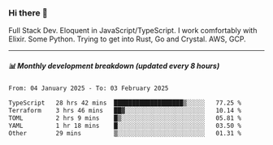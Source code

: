 ### Hi there 👋

Full Stack Dev. Eloquent in JavaScript/TypeScript. I work comfortably with Elixir. Some Python. Trying to get into Rust, Go and Crystal. AWS, GCP.

***

##### 📊 Monthly development breakdown (updated every 8 hours)

<!--START_SECTION:waka-->

```txt
From: 04 January 2025 - To: 03 February 2025

TypeScript   28 hrs 42 mins  ███████████████████▒░░░░░   77.25 %
Terraform    3 hrs 46 mins   ██▓░░░░░░░░░░░░░░░░░░░░░░   10.14 %
TOML         2 hrs 9 mins    █▒░░░░░░░░░░░░░░░░░░░░░░░   05.81 %
YAML         1 hr 18 mins    █░░░░░░░░░░░░░░░░░░░░░░░░   03.50 %
Other        29 mins         ▒░░░░░░░░░░░░░░░░░░░░░░░░   01.31 %
```

<!--END_SECTION:waka-->
